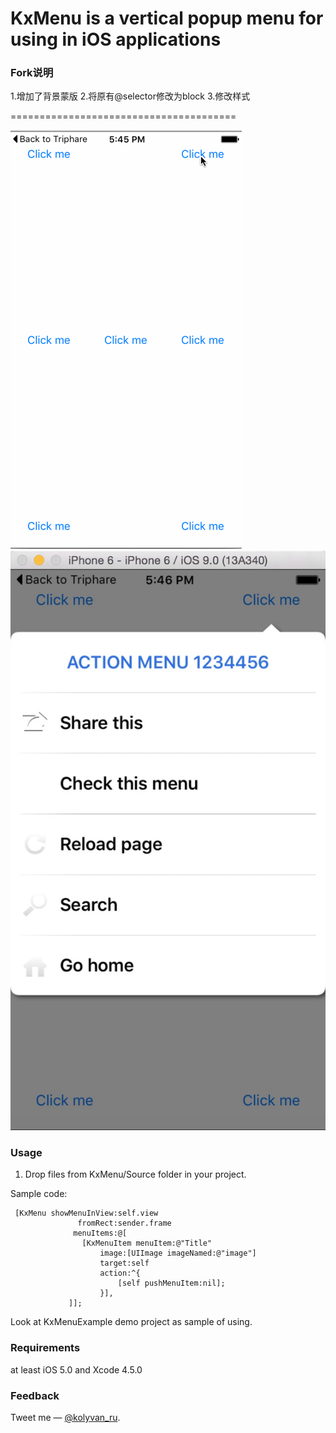 KxMenu is a vertical popup menu for using in iOS applications
===========================================================

### Fork说明

1.增加了背景蒙版
2.将原有@selector修改为block
3.修改样式

=======================================

![sample png](https://github.com/jiaopen/kxmenu/blob/master/screenshot/example.gif "Sample Png")
![sample gif](https://github.com/jiaopen/kxmenu/blob/master/screenshot/example.png "Sample Gif")

### Usage

1. Drop files from KxMenu/Source folder in your project.

Sample code:

	 [KxMenu showMenuInView:self.view
                   fromRect:sender.frame
                  menuItems:@[
                 	[KxMenuItem menuItem:@"Title"
                     	image:[UIImage imageNamed:@"image"]
                    	target:self
                        action:^{
                            [self pushMenuItem:nil];
                        }],
                 ]];


Look at KxMenuExample demo project as sample of using.

### Requirements

at least iOS 5.0 and Xcode 4.5.0

### Feedback

Tweet me — [@kolyvan_ru](http://twitter.com/kolyvan_ru).
